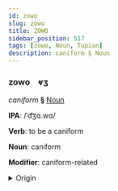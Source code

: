 ```yaml
---
id: zowo
slug: zowo
title: ZOWO
sidebar_position: 517
tags: [zowo, Noun, Tupian]
description: caniform § Noun
---
```


### zowo&emsp;<span kind="abugida">ⱴʒ</span>

*caniform* **§** [Noun](../../tags/Noun)

**IPA**: /ˈd͡ʒɑ.wɑ/

**Verb**: to be a caniform

**Noun**: caniform

**Modifier**: caniform-related

<details>
    <summary>Origin</summary>
    Guaraní jagua /d͡ʒaˈɰʷa/<br/>
    <em>Tupian Language Family</em>
</details>